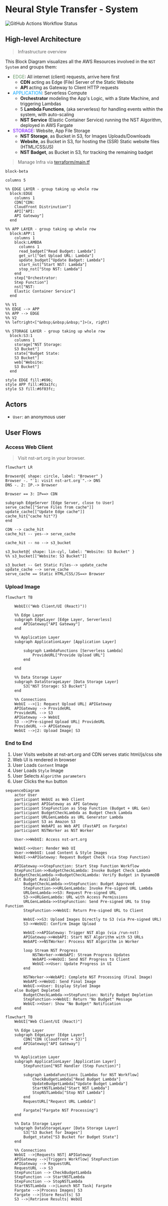 # Neural Style Transfer - System

![GitHub Actions Workflow Status](https://img.shields.io/github/actions/workflow/status/boromir674/nst-saas/cicd.yml?branch=main&label=CI%2FCD&link=https%3A%2F%2Fgithub.com%2Fboromir674%2Fnst-saas%2Factions)

## High-level Architecture
> Infrastructure overview

This Block Diagram visualizes all the AWS Resources involved in the `NST System` and groups them:

- <span style="color:#696;">EDGE</span>: All internet (client) requests, arrive here first
  - **CDN** acting as Edge (File) Server of the Static Website
  - **API** acting as Gateway to Client HTTP requests
- <span style="color:#03a1fc;">APPLICATION</span>: Serverless Compute
  - **Orchestrator** modeling the App's Logic, with a State Machine, and triggering Lambdas
  - 5 **Lambda Functions**, (aka serverless) for handling events within the system, with auto-scaling
  - **NST Service** (Elastic Container Service) running the NST Algorithm, deployed in AWS Fargate
- <span style="color:#6f03fc;">STORAGE</span>: Website, App File Storage
  - **NST Storage**, as Bucket in S3, for Images Uploads/Downloads
  - **Website**, as Bucket in S3, for hosting the (SSR) Static website files (HTML/CSS/JS)
  - **NST Badget**, as Bucket in S3, for tracking the remaining badget

> Manage Infra via [terraform/main.tf](./terraform/main.tf)
 
```mermaid
block-beta

columns 5

%% EDGE LAYER - group taking up whole row
  block:EDGE
    columns 1
    CDN["CDN:
    Cloudfront Distrinution"]
    API["API:
    API Gateway"]
  end

%% APP LAYER - group taking up whole row
  block:APP:1
    columns 1
    block:LAMBDA
      columns 1
      read_badget["Read Budget: Lambda"]
      get_url["Get Upload URL: Lambda"]
      update_budget["Update Badget: Lambda"]
      start_nst["Start NST: Lambda"]
      stop_nst["Stop NST: Lambda"]
    end
    step["Orchestrator:
    Step Function"]
    nst["NST:
    Elastic Container Service"]
  end

%% V1
%% EDGE --> APP
%% APP --> EDGE
%% V2
%% leftright<["&nbsp;&nbsp;&nbsp;"]>(x, right)

%% STORAGE LAYER - group taking up whole row
  block:S3:1
    columns 1
    storage["NST Storage:
    S3 Bucket"]
    state["Budget State:
    S3 Bucket"]
    web["Website:
    S3 Bucket"]
  end

style EDGE fill:#696;
style APP fill:#03a1fc;
style S3 fill:#6f03fc;

```

## Actors

- `User`: an anonymous user

## User Flows

### Access Web Client

> Visit nst-art.org in your browser.

```mermaid
flowchart LR

Browser@{ shape: circle, label: "Browser" }
Browser -. "`1: visit nst-art.org`".-> DNS
DNS -. 2: IP.-> Browser

Browser == 3: IP==> CDN

subgraph EdgeServer [Edge Server, close to User]
serve_cache[["Serve Files from cache"]]
update_cache[["Update Edge cache"]]
cache_hit{"cache hit"?}
end

CDN --> cache_hit
cache_hit -- yes--> serve_cache

cache_hit -- no --> s3_bucket

s3_bucket@{ shape: lin-cyl, label: "Website: S3 Bucket" }
%% s3_bucket[["Website: S3 Bucket"]]

s3_bucket -- Get Static Files--> update_cache
update_cache --> serve_cache
serve_cache == Static HTML/CSS/JS==> Browser
```
### Upload Image
```mermaid
flowchart TB

    WebUI(("Web Client/UI (React)"))

    %% Edge Layer
    subgraph EdgeLayer [Edge Layer, Serverless]
        APIGateway["API Gateway"]
    end

    %% Application Layer
    subgraph ApplicationLayer [Application Layer]

        subgraph LambdaFunctions [Serverless Lambda]
            ProvideURL["Provide Upload URL"]
        end

    end

    %% Data Storage Layer
    subgraph DataStorageLayer [Data Storage Layer]
        S3["NST Storage: S3 Bucket"]
    end

    %% Connections
    WebUI -->|1: Request Upload URL| APIGateway
    APIGateway --> ProvideURL
    ProvideURL --> S3
    APIGateway --> WebUI
    S3 -->|Pre-signed Upload URL| ProvideURL
    ProvideURL --> APIGateway
    WebUI -->|2: Upload Image| S3

```

### End to End 

1. User Visits website at nst-art.org and CDN serves static html/js/css site
2. Web UI is rendered in browser
3. User Loads `Content` Image
4. User Loads `Style` Image
5. User Selects `Algorithm parameters`
6. User Clicks the `Run` button

```mermaid
sequenceDiagram
    actor User
    participant WebUI as Web Client
    participant APIGateway as API Gateway
    participant StepFunction as Step Function (Budget + URL Gen)
    participant BudgetCheckLambda as Budget Check Lambda
    participant URLGenLambda as URL Generator Lambda
    participant S3 as Amazon S3
    participant WebAPI as Web API (FastAPI on Fargate)
    participant NSTWorker as NST Worker

    User->>WebUI: Access nst-art.org

    WebUI->>User: Render Web UI
    User->>WebUI: Load Content & Style Images
    WebUI->>APIGateway: Request Budget Check (via Step Function)

    APIGateway->>StepFunction: Start Step Function Workflow
    StepFunction->>BudgetCheckLambda: Invoke Budget Check Lambda
    BudgetCheckLambda->>BudgetCheckLambda: Verify Budget in DynamoDB
    alt Budget Available
        BudgetCheckLambda->>StepFunction: Budget Approved
        StepFunction->>URLGenLambda: Invoke Pre-signed URL Lambda
        URLGenLambda->>S3: Request Pre-signed URL 
        S3->>URLGenLambda: URL with Access Permissions
        URLGenLambda->>StepFunction: Send Pre-signed URL to Step Function
        StepFunction->>WebUI: Return Pre-signed URL to Client

        WebUI->>S3: Upload Images Directly to S3 (via Pre-signed URL)
        S3->>WebUI: Confirm Image Upload

        WebUI->>APIGateway: Trigger NST Algo (via /run-nst)
        APIGateway->>WebAPI: Start NST Algorithm with S3 URLs
        WebAPI->>NSTWorker: Process NST Algorithm in Worker

        loop Stream NST Progress
            NSTWorker->>WebAPI: Stream Progress Updates
            WebAPI->>WebUI: Send NST Progress to Client
            WebUI->>User: Update Progress in UI
        end

        NSTWorker->>WebAPI: Complete NST Processing (Final Image)
        WebAPI->>WebUI: Send Final Image
        WebUI->>User: Display Styled Image
    else Budget Depleted
        BudgetCheckLambda->>StepFunction: Notify Budget Depletion
        StepFunction->>WebUI: Return "No Budget" Message
        WebUI->>User: Show "No Budget" Notification
    end
```

```mermaid
flowchart TB
    WebUI["Web Client/UI (React)"]

    %% Edge Layer
    subgraph EdgeLayer [Edge Layer]
        CDN["CDN (Cloudfront + S3)"]
        APIGateway["API Gateway"]
    end

    %% Application Layer
    subgraph ApplicationLayer [Application Layer]
        StepFunction["NST Handler (Step Function)"]
        
        subgraph LambdaFunctions [Lambdas for NST Workflow]
            CheckBudgetLambda["Read Budget Lambda"]
            UpdateBudgetLambda["Update Budget Lambda"]
            StartNSTLambda["Start NST Lambda"]
            StopNSTLambda["Stop NST Lambda"]
        end
        RequestURL["Request URL Lambda"]

        Fargate["Fargate NST Processing"]
    end

    %% Data Storage Layer
    subgraph DataStorageLayer [Data Storage Layer]
        S3["S3 Bucket for Images"]
        Budget_state["S3 Bucket for Budget State"]
    end

    %% Connections
    WebUI -->|Requests NST| APIGateway
    APIGateway -->|Triggers Workflow| StepFunction
    APIGateway --> RequestURL
    RequestURL --> S3
    StepFunction --> CheckBudgetLambda
    StepFunction --> StartNSTLambda
    StepFunction --> StopNSTLambda
    StartNSTLambda -->|Launch NST Task| Fargate
    Fargate -->|Process Images| S3
    Fargate -->|Store Results| S3
    S3 -->|Retrieve Results| WebUI


```

